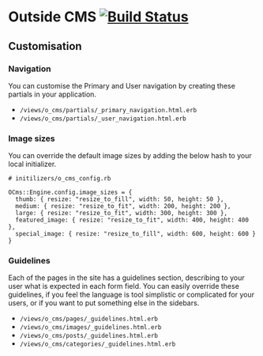 # Outside CMS [![Build Status](https://travis-ci.com/outsidehq/o_cms.svg?token=SupDfrX15nFZyz6Z1cQz&branch=master)](https://travis-ci.com/outsidehq/o_cms)

## Customisation

### Navigation

You can customise the Primary and User navigation by creating these partials in your application.

* ``` /views/o_cms/partials/_primary_navigation.html.erb ```
* ``` /views/o_cms/partials/_user_navigation.html.erb ```

### Image sizes

You can override the default image sizes by adding the below hash to your local initializer.

```
# initilizers/o_cms_config.rb

OCms::Engine.config.image_sizes = {
  thumb: { resize: "resize_to_fill", width: 50, height: 50 },
  medium: { resize: "resize_to_fit", width: 200, height: 200 },
  large: { resize: "resize_to_fit", width: 300, height: 300 },
  featured_image: { resize: "resize_to_fit", width: 400, height: 400 },
  special_image: { resize: "resize_to_fill", width: 600, height: 600 }
}
```

### Guidelines

Each of the pages in the site has a guidelines section, describing to your user what is expected in each form field.
You can easily override these guidelines, if you feel the language is tool simplistic or complicated for your users, or if you want to put something else in the sidebars.

* ``` /views/o_cms/pages/_guidelines.html.erb ```
* ``` /views/o_cms/images/_guidelines.html.erb ```
* ``` /views/o_cms/posts/_guidelines.html.erb ```
* ``` /views/o_cms/categories/_guidelines.html.erb ```
